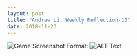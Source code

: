 ```yaml
---
layout: post
title: "Andrew Li, Weekly Reflection-10"
date: 2018-11-23
---
```


![Game Screenshot](/https://i.imgur.com/8dek3vZ.png)
Format: ![ALT Text](url)
